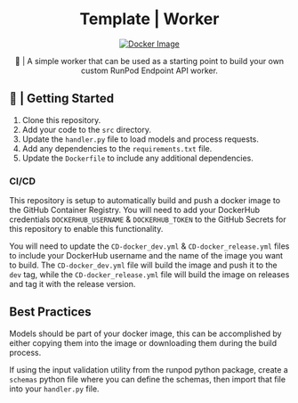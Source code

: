 <div align="center">

<h1>Template | Worker</h1>

[![Docker Image](https://github.com/runpod-workers/worker-template/actions/workflows/CD-docker_dev.yml/badge.svg)](https://github.com/runpod-workers/worker-template/actions/workflows/CD-docker_dev.yml)

🚀 | A simple worker that can be used as a starting point to build your own custom RunPod Endpoint API worker.
</div>

## 📖 | Getting Started

1. Clone this repository.
2. Add your code to the `src` directory.
3. Update the `handler.py` file to load models and process requests.
4. Add any dependencies to the `requirements.txt` file.
5. Update the `Dockerfile` to include any additional dependencies.

### CI/CD

This repository is setup to automatically build and push a docker image to the GitHub Container Registry. You will need to add your DockerHub credentials `DOCKERHUB_USERNAME` & `DOCKERHUB_TOKEN` to the GitHub Secrets for this repository to enable this functionality.

You will need to update the `CD-docker_dev.yml` & `CD-docker_release.yml` files to include your DockerHub username and the name of the image you want to build. The `CD-docker_dev.yml` file will build the image and push it to the `dev` tag, while the `CD-docker_release.yml` file will build the image on releases and tag it with the release version.

## Best Practices

Models should be part of your docker image, this can be accomplished by either copying them into the image or downloading them during the build process.

If using the input validation utility from the runpod python package, create a `schemas` python file where you can define the schemas, then import that file into your `handler.py` file.
